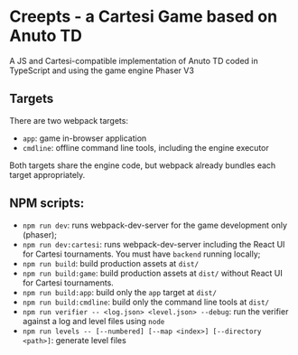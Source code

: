 # Creepts - a Cartesi Game based on Anuto TD

A JS and Cartesi-compatible implementation of Anuto TD coded in TypeScript and using the game engine Phaser V3

## Targets

There are two webpack targets:
- `app`: game in-browser application
- `cmdline`: offline command line tools, including the engine executor

Both targets share the engine code, but webpack already bundles each target appropriately.

## NPM scripts:

- `npm run dev`: runs webpack-dev-server for the game development only (phaser);
- `npm run dev:cartesi`: runs webpack-dev-server including the React UI for Cartesi tournaments. You must have `backend` running locally;
- `npm run build`: build production assets at `dist/`
- `npm run build:game`: build production assets at `dist/` without React UI for Cartesi tournaments.
- `npm run build:app`: build only the `app` target at `dist/`
- `npm run build:cmdline`: build only the command line tools at `dist/`
- `npm run verifier -- <log.json> <level.json> --debug`: run the verifier against a log and level files using `node`
- `npm run levels -- [--numbered] [--map <index>] [--directory <path>]`: generate level files
